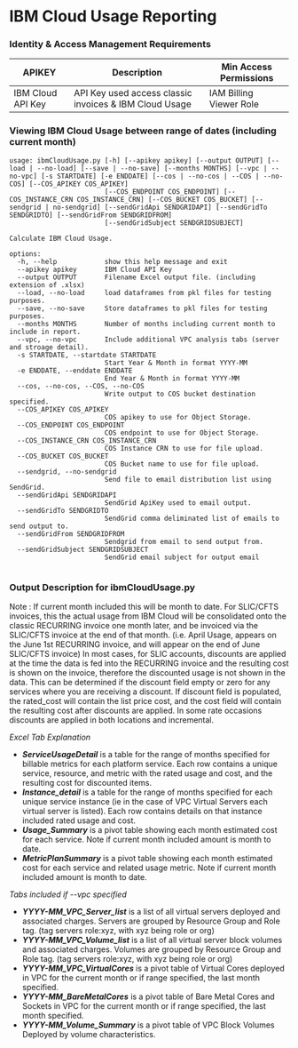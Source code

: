 # IBM Cloud Usage Reporting

### Identity & Access Management Requirements
| APIKEY                                     | Description                                                     | Min Access Permissions
|--------------------------------------------|-----------------------------------------------------------------|----------------------
| IBM Cloud API Key                          | API Key used access classic invoices & IBM Cloud Usage          | IAM Billing Viewer Role


### Viewing IBM Cloud Usage between range of dates (including current month)

```bazaar
usage: ibmCloudUsage.py [-h] [--apikey apikey] [--output OUTPUT] [--load | --no-load] [--save | --no-save] [--months MONTHS] [--vpc | --no-vpc] [-s STARTDATE] [-e ENDDATE] [--cos | --no-cos | --COS | --no-COS] [--COS_APIKEY COS_APIKEY]
                        [--COS_ENDPOINT COS_ENDPOINT] [--COS_INSTANCE_CRN COS_INSTANCE_CRN] [--COS_BUCKET COS_BUCKET] [--sendgrid | no-sendgrid] [--sendGridApi SENDGRIDAPI] [--sendGridTo SENDGRIDTO] [--sendGridFrom SENDGRIDFROM]
                        [--sendGridSubject SENDGRIDSUBJECT]

Calculate IBM Cloud Usage.

options:
  -h, --help            show this help message and exit
  --apikey apikey       IBM Cloud API Key
  --output OUTPUT       Filename Excel output file. (including extension of .xlsx)
  --load, --no-load     load dataframes from pkl files for testing purposes.
  --save, --no-save     Store dataframes to pkl files for testing purposes.
  --months MONTHS       Number of months including current month to include in report.
  --vpc, --no-vpc       Include additional VPC analysis tabs (server and stroage detail).
  -s STARTDATE, --startdate STARTDATE
                        Start Year & Month in format YYYY-MM
  -e ENDDATE, --enddate ENDDATE
                        End Year & Month in format YYYY-MM
  --cos, --no-cos, --COS, --no-COS
                        Write output to COS bucket destination specified.
  --COS_APIKEY COS_APIKEY
                        COS apikey to use for Object Storage.
  --COS_ENDPOINT COS_ENDPOINT
                        COS endpoint to use for Object Storage.
  --COS_INSTANCE_CRN COS_INSTANCE_CRN
                        COS Instance CRN to use for file upload.
  --COS_BUCKET COS_BUCKET
                        COS Bucket name to use for file upload.
  --sendgrid, --no-sendgrid
                        Send file to email distribution list using SendGrid. 
  --sendGridApi SENDGRIDAPI
                        SendGrid ApiKey used to email output.
  --sendGridTo SENDGRIDTO
                        SendGrid comma deliminated list of emails to send output to.
  --sendGridFrom SENDGRIDFROM
                        Sendgrid from email to send output from.
  --sendGridSubject SENDGRIDSUBJECT
                        SendGrid email subject for output email


```
### Output Description for ibmCloudUsage.py
Note : If current month included this will be month to date.  For SLIC/CFTS invoices, this the actual usage from IBM Cloud will be consolidated onto the classic RECURRING invoice
one month later, and be invoiced via the SLIC/CFTS invoice at the end of that month.  (i.e. April Usage, appears on the June 1st RECURRING invoice, and will
appear on the end of June SLIC/CFTS invoice)  In most cases, for SLIC accounts, discounts are applied at the time the data is fed into the RECURRING
invoice and the resulting cost is shown on the invoice, therefore the discounted usage is not shown in the data.  This can be determined if the discount field empty or zero for
any services where you are receiving a discount.   If discount field is populated, the rated_cost will contain the list price cost, and the cost field will contain the resulting
cost after discounts are applied.   In some rate occasions discounts are applied in both locations and incremental.

*Excel Tab Explanation*
   - ***ServiceUsageDetail*** is a table for the range of months specified for billable metrics for each platform service.   Each row contains a unique service, resource, and metric with the rated usage and cost, and the resulting cost for discounted items.
   - ***Instance_detail*** is a table for the range of months specified for each unique service instance (ie in the case of VPC Virtual Servers each virtual server is listed).  Each row contains details on that instance included rated usage and cost.
   - ***Usage_Summary*** is a pivot table showing each month estimated cost for each service.  Note if current month included amount is month to date.
   - ***MetricPlanSummary*** is a pivot table showing each month estimated cost for each service and related usage metric.  Note if current month included amount is month to date.

*Tabs included if --vpc specified*
   - ***YYYY-MM_VPC_Server_list*** is a list of all virtual servers deployed and associated charges.   Servers are grouped by Resource Group and Role tag. (tag servers role:xyz, with xyz being role or org)
   - ***YYYY-MM_VPC_Volume_list*** is a list of all virtual server block volumes and associated charges.   Volumes are grouped by Resource Group and Role tag. (tag servers role:xyz, with xyz being role or org)
   - ***YYYY-MM_VPC_VirtualCores*** is a pivot table of Virtual Cores deployed in VPC for the current month or if range specified, the last month specified.
   - ***YYYY-MM_BareMetalCores*** is a pivot table of Bare Metal Cores and Sockets in VPC for the current month or if range specified, the last month specified.
   - ***YYYY-MM_Volume_Summary*** is a pivot table of VPC Block Volumes Deployed by volume characteristics.
